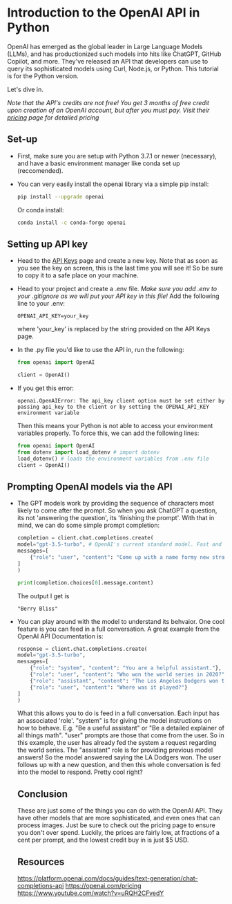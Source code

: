 # Introduction to the OpenAI API in Python

OpenAI has emerged as the global leader in Large Language Models (LLMs), and has productionized such models into hits like ChatGPT, GitHub Copilot, and more. They've released an API that developers can use to query its sophisticated models using Curl, Node.js, or Python. This tutorial is for the Python version.

Let's dive in.


_Note that the API's credits are not free! You get 3 months of free credit upon creation of an OpenAI account, but after you must pay. Visit their [pricing](https://openai.com/pricing) page for detailed pricing_

## Set-up
- First, make sure you are setup with Python 3.7.1 or newer (necessary), and have a basic environment manager like conda set up (reccomended). 

- You can very easily install the openai library via a simple pip install: 

    ```bash
    pip install --upgrade openai
    ```

    Or conda install: 
    ```bash
    conda install -c conda-forge openai
    ```

## Setting up API key
- Head to the [API Keys](https://platform.openai.com/api-keys) page and create a new key. Note that as soon as you see the key on screen, this is the last time you will see it! So be sure to copy it to a safe place on your machine.

- Head to your project and create a .env file. _Make sure you add .env to your .gitignore as we will put your API key in this file!_ Add the following line to your .env: 

    ```
    OPENAI_API_KEY=your_key
    ```
    where 'your_key' is replaced by the string provided on the API Keys page.

- In the .py file you'd like to use the API in, run the following: 

    ```python
    from openai import OpenAI

    client = OpenAI()
    ```

- If you get this error: 

    ```
    openai.OpenAIError: The api_key client option must be set either by passing api_key to the client or by setting the OPENAI_API_KEY environment variable
    ```

    Then this means your Python is not able to access your environment variables properly. To force this, we can add the following lines: 

    ```python
    from openai import OpenAI
    from dotenv import load_dotenv # import dotenv
    load_dotenv() # loads the environment variables from .env file
    client = OpenAI()
    ```


## Prompting OpenAI models via the API

- The GPT models work by providing the sequence of characters most likely to come after the prompt. So when you ask ChatGPT a question, its not 'answering the question', its 'finishing the prompt'. With that in mind, we can do some simple prompt completion: 

    ```python
    completion = client.chat.completions.create(
    model="gpt-3.5-turbo", # OpenAI's current standard model. Fast and cheap!
    messages=[
        {"role": "user", "content": "Come up with a name formy new strawberry ice cream flavor!"}
    ]
    )

    print(completion.choices[0].message.content)

    ```

    The output I get is 

    ```
    "Berry Bliss"
    ```

- You can play around with the model to understand its behvaior. One cool feature is you can feed in a full conversation. A great example from the OpenAI API Documentation is: 

    ```python
    response = client.chat.completions.create(
    model="gpt-3.5-turbo",
    messages=[
        {"role": "system", "content": "You are a helpful assistant."},
        {"role": "user", "content": "Who won the world series in 2020?"},
        {"role": "assistant", "content": "The Los Angeles Dodgers won the World Series in 2020."},
        {"role": "user", "content": "Where was it played?"}
    ]
    )
    ```

    What this allows you to do is feed in a full conversation. Each input has an associated 'role'. "system" is for giving the model instructions on how to behave. E.g. "Be a useful assistant" or "Be a detailed explainer of all things math". "user" prompts are those that come from the user. So in this example, the user has already fed the system a request regarding the world series. The "assistant" role is for providing previous model answers! So the model answered saying the LA Dodgers won. The user follows up with a new question, and then this whole conversation is fed into the model to respond. Pretty cool right? 




    ## Conclusion


    These are just some of the things you can do with the OpenAI API. They have other models that are more sophisticated, and even ones that can process images. Just be sure to check out the pricing page to ensure you don't over spend. Luckily, the prices are fairly low, at fractions of a cent per prompt, and the lowest credit buy in is just $5 USD. 



    ## Resources

    https://platform.openai.com/docs/guides/text-generation/chat-completions-api
    https://openai.com/pricing
    https://www.youtube.com/watch?v=uRQH2CFvedY